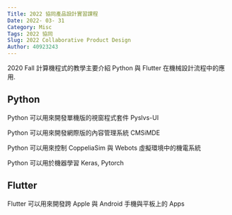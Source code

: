 ```yaml
---
Title: 2022 協同產品設計實習課程
Date: 2022- 03- 31
Category: Misc
Tags: 2022 協同
Slug: 2022 Collaborative Product Design
Author: 40923243
---
```


2020 Fall 計算機程式的教學主要介紹 Python 與 Flutter 在機械設計流程中的應用.


Python
----
Python 可以用來開發單機版的視窗程式套件 Pyslvs-UI

Python 可以用來開發網際版的內容管理系統 CMSiMDE

Python 可以用來控制 CoppeliaSim 與 Webots 虛擬環境中的機電系統

Python 可以用於機器學習 Keras, Pytorch


Flutter
----

Flutter 可以用來開發跨 Apple 與 Android 手機與平板上的 Apps

<!-- PELICAN_END_SUMMARY -->